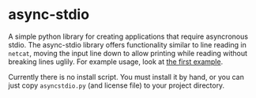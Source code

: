 # async-stdio
A simple python library for creating applications that require asyncronous stdio.
The async-stdio library offers functionality similar to line reading in `netcat`, moving the input line down to allow printing while reading without breaking lines uglily.
For example usage, look at [the first example](/example1.py).

Currently there is no install script. You must install it by hand, or you can just copy `asyncstdio.py` (and license file) to your project directory.
